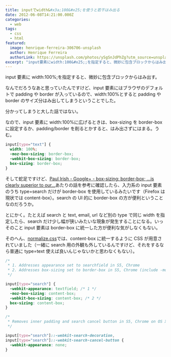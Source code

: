 ```yaml
---
title: inputでwidth&#x3a;100&#x25;を使うと若干はみ出る
date: 2012-06-08T14:21:00.000Z
categories:
  - web
tags:
  - css
  - html
featured:
  image: henrique-ferreira-306706-unsplash
  author: Henrique Ferreira
  authorLink: https://unsplash.com/photos/ySgSnJdPhZg?utm_source=unsplash&utm_medium=referral&utm_content=creditCopyText
excerpt: "input要素にwidth:100&#x25;;を指定すると、微妙に包含ブロックからはみ出す。  なんでだろうなあと思っていたんですけど、input要素にはブラウザのデフォルトでpaddingやborderが入っているので、width:100&#x25;とするとpaddingやborderのサイズ分はみ出してしまうということでした。"
---
```


input 要素に width:100&#x25;;を指定すると、微妙に包含ブロックからはみ出す。

なんでだろうなあと思っていたんですけど、input 要素にはブラウザのデフォルトで padding や border が入っているので、width:100&#x25;とすると padding や border のサイズ分はみ出してしまうということでした。

分かってしまうと大した話ではない。

なので、input 要素に width:100&#x25;に広げるときは、box-sizing を border-box に設定するか、padding/border を削るとかすると、はみ出さずにはまる。うむ。

```css
input[type="text"] {
  width: 100%;
  -moz-box-sizing: border-box;
  -webkit-box-sizing: border-box;
  box-sizing: border-box;
}
```

そして蛇足ですけど、[Paul Irish - Google+ - box-sizing: border-box; ...is clearly superior to our...](http://paulirish.com/wp-content/uploads/2011/gplus-boxsizing.html)あたりの話を参考に確認したら、入力系の input 要素のうち type=search だけが border-box を使用しているみたいです（Firefox は現状では content-box）。search の UI 的に border-box の方が便利ということなのだろうか。

とにかく。たとえば search と text, email, url など別の type で同じ width を指定したら、search だけ少し幅が狭いみたいな現象が発生することになる。いっそのこと input 要素は border-box に統一した方が便利な気がしなくもない。

そのへん、[normalize.css](http://necolas.github.com/normalize.css/)では、content-box に統一するように CSS が用意されていました（一緒に search 用の外観も外しているんですけど、それをするなら普通に type=text 使えば良いんじゃないかと思わなくもない）。

```css
/*
 * 1. Addresses appearance set to searchfield in S5, Chrome
 * 2. Addresses box-sizing set to border-box in S5, Chrome (include -moz to future-proof)
 */

input[type="search"] {
  -webkit-appearance: textfield; /* 1 */
  -moz-box-sizing: content-box;
  -webkit-box-sizing: content-box; /* 2 */
  box-sizing: content-box;
}

/*
 * Removes inner padding and search cancel button in S5, Chrome on OS X
 */

input[type="search"]::-webkit-search-decoration,
input[type="search"]::-webkit-search-cancel-button {
  -webkit-appearance: none;
}
```
